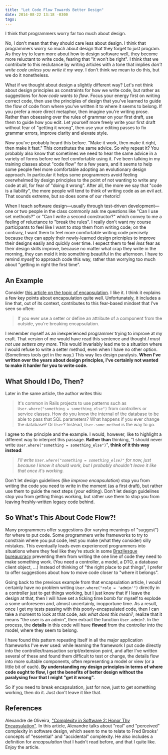 ```yaml
---
title: "Let Code Flow Towards Better Design"
date: 2014-08-22 13:18 -0300
tags: 
---
```

I think that programmers worry far too much about design.

No, I don't mean that they should care less about design. I think that programmers worry so much about design that they forget to just program. As they try to learn more about how to design software well, they become more reluctant to write code, fearing that "it won't be right". I think that we contribute to this reclutance by writing articles with a tone that implies _don't write code unless you write it my way_. I don't think we mean to do this, but we do it nonetheless.

What if we thought about design a slightly different way? Let's not think about design principles as constraints for how we write code, but rather as suggestions for _how code wants to flow_. Focus your energy first on writing correct code, then use the principles of design that you've learned to guide the flow of code from where you've written it to where it seems to belong. If you prefer a more direct metaphor, then imagine you're writing prose. Rather than obsessing over the rules of grammar on your first draft, use them to guide how you edit. Let yourself more freely write your first draft without fear of "getting it wrong", then use your editing passes to fix grammar errors, improve clarity and elevate style.

Now you've probably heard this before. "Make it work, then make it right, then make it fast." This constitutes the same advice. So why repeat it? You probably also know that sometimes we need to hear the same advice in a variety of forms before we feel comfortable using it. I've been talking in my training classes about "code flow" for a few years, and it seems to help some people feel more comfortable adopting an evolutionary design approach. In particular it helps some programmers avoid feeling overwhelmed by design principles to the point of not wanting to write any code at all, for fear of "doing it wrong". After all, the more we say that "code is a liability", the more people will tend to think of writing code as an evil act. That sounds extreme, but so does some of our rhetoric!

When I teach software design&mdash;usually through test-driven development&mdash;one or two people in the class commonly ask me questions like "Can I use set methods?" or "Can I write a second constructor?" which convey to me a feeling of reluctance to "break the rules". I really don't want my course participants to feel like I want to stop them from writing code; on the contrary, I want them to feel more comfortable writing code precisely because they can apply their newly-learned design pricniples to improve their designs easily and quickly over time. I expect them to feel *less* fear as their design skills improve, because no matter what crap they write in the morning, they can mold it into something beautiful in the afternoon. I have to remind *myself* to approach code this way, rather than worrying too much about "getting in right the first time".

## An Example

Consider [this article on the topic of encapsulation](https://link.jbrains.ca/1ohWsSr). I like it. I think it explains a few key points about encapsulation quite well. Unfortunately, it includes a line that, out of its context, contributes to this fear-based mindset that I've seen so often:

> If you ever use a setter or define an attribute of a component from the outside, you're breaking encapsulation.

I remember myself as an inexperienced programmer trying to improve at my craft. That version of me would have read this sentence and thought _I must not use setters any more._ This would invariably lead me to a situation where I would refuse to write a setter method, even when I have no other option. (Sometimes tools get in the way.) This way lies design paralysis. **When I've written over the years about design principles, I've certainly not wanted to make it harder for you to write code.** 

## What Should I Do, Then?

Later in the same article, the author writes this:

> It's common in Rails projects to use patterns such as `User.where("something = something_else")` from controllers or service classes. How do you know the internal of the database to be able to pass that SQL parameters? What happens if you ever change the database? Or `User`? Instead, `User.some_method` is the way to go.

I agree to the principle and the example. I would, however, like to highlight a different way to interpret this passage. **Rather than** thinking, "I should never write `User.where("something = something_else")`", **think of it this way instead**:

> *I'll write `User.where("something = something_else)"` for now, just because I know it should work, but I probably shouldn't leave it like that once it's working.*

Don't let design guidelines (like *improve encapsulation*) stop you from writing the code you need to write in the moment (as a first draft), but rather use them to guide the next steps (your editing). Don't let design guidelines stop you from getting things working, but rather use them to stop you from leaving freshly-written legacy code behind.

## So What's This About Code Flow?!

Many programmers offer suggestions (for varying meanings of "suggest") for where to put code. Some programmers write frameworks to try to constrain where you put code, lest you make (what they consider) silly mistakes. This eventually leads even experienced programmers into situations where they feel like they're stuck in some [Brazilesque bureaucracy](https://link.jbrains.ca/1AEvAEQ) preventing them from writing the one line of code they need to make something work. (You need a controller, a model, a DTO, a database client object, ...) Instead of thinking of "the right place to put things", I prefer to offer suggestions about how to move code closer to "where it belongs".

Going back to the previous example from that encapsulation article, I would certainly have no problem writing `User.where("role = 'admin'")` directly in a controller just to get things working, but I just know that if I leave the design at that, then I will have set a ticking time bomb for myself to explode a some unforeseen and, almost uncertainly, inopportune time. As a result, once I get my tests passing with this poorly-encapsulated code, then I can take a moment to look at that code, ask *what does this mean?*, realize that it means "the user is an admin", then extract the function `User.admin?`. In the process, the **details** in this code will have **flowed** from the controller into the model, where they seem to belong.

I have found this pattern repeating itself in all the major application frameworks I've ever used: while learning the framework I put code directly into the controller/transaction script/extension point, and after I've written several of these and found them difficult to test or change, the details flow into more suitable components, often representing a model or view (or a little bit of each). **By understanding my design principles in terms of where code ought to flow, I get the benefits of better design without the paralysing fear that I might "get it wrong".**

So if you need to break encapsulation, just for now, just to get something working, then do it. Just don't leave it like that.

## References

Alexandre de Oliveira, ["Complexity in Software 2: Honor Thy Encapsulation"](https://link.jbrains.ca/1ohWsSr). In this article, Alexandre talks about "real" and "perceived" complexity in software design, which seem to me to relate to Fred Brooks' concepts of "essential" and "accidental" complexity. He also includes a definition for *encapsulation* that I hadn't read before, and that I quite like. Enjoy the article.
